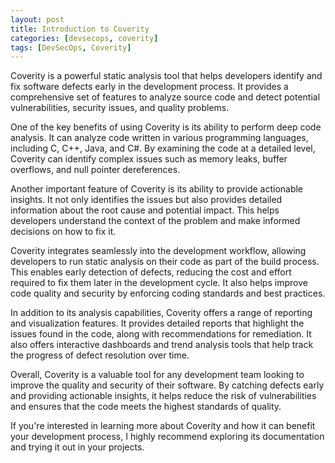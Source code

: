 ```yaml
---
layout: post
title: Introduction to Coverity
categories: [devsecops, coverity]
tags: [DevSecOps, Coverity]
---
```


Coverity is a powerful static analysis tool that helps developers identify and fix software defects early in the development process. It provides a comprehensive set of features to analyze source code and detect potential vulnerabilities, security issues, and quality problems.

One of the key benefits of using Coverity is its ability to perform deep code analysis. It can analyze code written in various programming languages, including C, C++, Java, and C#. By examining the code at a detailed level, Coverity can identify complex issues such as memory leaks, buffer overflows, and null pointer dereferences.

Another important feature of Coverity is its ability to provide actionable insights. It not only identifies the issues but also provides detailed information about the root cause and potential impact. This helps developers understand the context of the problem and make informed decisions on how to fix it.

Coverity integrates seamlessly into the development workflow, allowing developers to run static analysis on their code as part of the build process. This enables early detection of defects, reducing the cost and effort required to fix them later in the development cycle. It also helps improve code quality and security by enforcing coding standards and best practices.

In addition to its analysis capabilities, Coverity offers a range of reporting and visualization features. It provides detailed reports that highlight the issues found in the code, along with recommendations for remediation. It also offers interactive dashboards and trend analysis tools that help track the progress of defect resolution over time.

Overall, Coverity is a valuable tool for any development team looking to improve the quality and security of their software. By catching defects early and providing actionable insights, it helps reduce the risk of vulnerabilities and ensures that the code meets the highest standards of quality.

If you're interested in learning more about Coverity and how it can benefit your development process, I highly recommend exploring its documentation and trying it out in your projects.